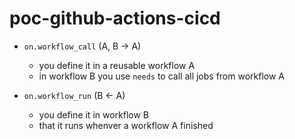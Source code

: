 # poc-github-actions-cicd

- `on.workflow_call` (A, B -> A)
  - you define it in a reusable workflow A
  - in workflow B you use `needs` to call all jobs from workflow A 
  

- `on.workflow_run` (B <- A)
  - you define it in workflow B
  - that it runs whenver a workflow A finished
